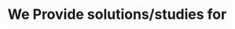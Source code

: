 --- 
title: "We Provide solutions/studies for"
items:
  - label: Product Managers
    color: rgb(235, 192, 110)
  - label: Researchers
    color: rgb(237, 107, 103)
  - label: Designers
    color: rgb(88, 111, 178)
  - label: Marketers
    color: rgb(137, 200, 170)
--- 